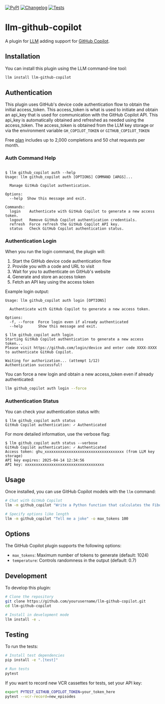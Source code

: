 
[![PyPI](https://img.shields.io/pypi/v/llm-github-copilot.svg)](https://pypi.org/project/llm-github-copilot/)
[![Changelog](https://img.shields.io/github/v/release/jmdaly/llm-github-copilot?include_prereleases&label=changelog)](https://github.com/jmdaly/llm-github-copilot/releases)
[![Tests](https://github.com/jmdaly/llm-github-copilot/actions/workflows/test.yml/badge.svg)](https://github.com/jmdaly/llm-github-copilot/actions/workflows/test.yml)

# llm-github-copilot

A plugin for [LLM](https://llm.datasette.io/) adding support for [GitHub Copilot](https://github.com/features/copilot).

## Installation

You can install this plugin using the LLM command-line tool:

```bash
llm install llm-github-copilot
```

## Authentication

This plugin uses GitHub's device code authentication flow to obtain the initial access_token.   This access_token is what is used to initiate and obtain an api_key that is used for communication with the GitHub Copilot API.  This api_key is automatically obtained and refreshed as needed using the access_token.  The access_token is obtained from the LLM key storage or via the environment variable `GH_COPILOT_TOKEN` or `GITHUB_COPILOT_TOKEN`

Free [plan](https://github.com/features/copilot#pricing) includes up to 2,000 completions and 50 chat requests per month.

### Auth Command Help

```

$ llm github_copilot auth --help
Usage: llm github_copilot auth [OPTIONS] COMMAND [ARGS]...

  Manage GitHub Copilot authentication.

Options:
  --help  Show this message and exit.

Commands:
  login    Authenticate with GitHub Copilot to generate a new access token.
  logout   Remove GitHub Copilot authentication credentials.
  refresh  Force refresh the GitHub Copilot API key.
  status   Check GitHub Copilot authentication status.

```

### Authentication Login

When you run the login command, the plugin will:

1. Start the GitHub device code authentication flow
2. Provide you with a code and URL to visit
3. Wait for you to authenticate on GitHub's website
4. Generate and store an access token
5. Fetch an API key using the access token

Example login output:

```
Usage: llm github_copilot auth login [OPTIONS]

  Authenticate with GitHub Copilot to generate a new access token.

Options:
  -f, --force  Force login even if already authenticated
  --help       Show this message and exit.
```

```
$ llm github_copilot auth login
Starting GitHub Copilot authentication to generate a new access token...
Please visit https://github.com/login/device and enter code XXXX-XXXX to authenticate GitHub Copilot.

Waiting for authorization... (attempt 1/12)
Authentication successful!
```

You can force a new login and obtain a new access_token even if already authenticated:

```bash
llm github_copilot auth login --force
```

### Authentication Status

You can check your authentication status with:

```
$ llm github_copilot auth status
GitHub Copilot authentication: ✓ Authenticated
```

For more detailed information, use the verbose flag:

```
$ llm github_copilot auth status --verbose
GitHub Copilot authentication: ✓ Authenticated
Access token: ghu_xxxxxxxxxxxxxxxxxxxxxxxxxxxxxxxxxxxx (from LLM key storage)
API key expires: 2025-04-14 12:34:56
API key: xxxxxxxxxxxxxxxxxxxxxxxxxxxxxxxxxxxx
```

## Usage

Once installed, you can use GitHub Copilot models with the `llm` command:

```bash
# Chat with GitHub Copilot
llm -m github_copilot "Write a Python function that calculates the Fibonacci sequence."

# Specify options like length
llm -m github_copilot "Tell me a joke" -o max_tokens 100
```

## Options

The GitHub Copilot plugin supports the following options:

- `max_tokens`: Maximum number of tokens to generate (default: 1024)
- `temperature`: Controls randomness in the output (default: 0.7)

## Development

To develop this plugin:

```bash
# Clone the repository
git clone https://github.com/yourusername/llm-github-copilot.git
cd llm-github-copilot

# Install in development mode
llm install -e .
```

## Testing

To run the tests:

```bash
# Install test dependencies
pip install -e ".[test]"

# Run tests
pytest
```

If you want to record new VCR cassettes for tests, set your API key:

```bash
export PYTEST_GITHUB_COPILOT_TOKEN=your_token_here
pytest --vcr-record=new_episodes
```
